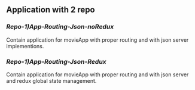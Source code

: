 <h2>Application with 2 repo</h2>
<h3><i>Repo-1)<b>App-Routing-Json-noRedux</b></i></h3>
<p>Contain application for movieApp with proper routing and with json server implementions.</p>
<h3><i>Repo-1)<b>App-Routing-Json-Redux</b></i></h3>
<p>Contain application for movieApp with proper routing and with json server and redux global state management.</p>
